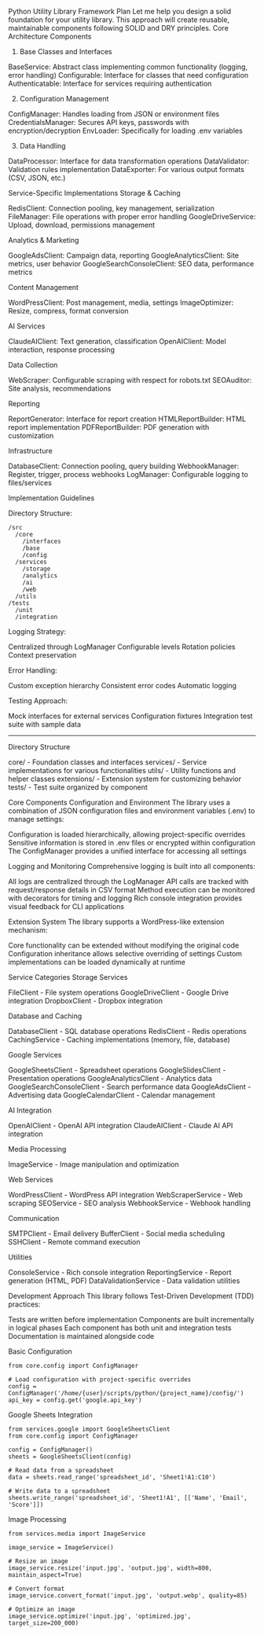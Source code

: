 Python Utility Library Framework Plan
Let me help you design a solid foundation for your utility library. This approach will create reusable, maintainable components following SOLID and DRY principles.
Core Architecture Components
1. Base Classes and Interfaces

BaseService: Abstract class implementing common functionality (logging, error handling)
Configurable: Interface for classes that need configuration
Authenticatable: Interface for services requiring authentication

2. Configuration Management

ConfigManager: Handles loading from JSON or environment files
CredentialsManager: Secures API keys, passwords with encryption/decryption
EnvLoader: Specifically for loading .env variables

3. Data Handling

DataProcessor: Interface for data transformation operations
DataValidator: Validation rules implementation
DataExporter: For various output formats (CSV, JSON, etc.)

Service-Specific Implementations
Storage & Caching

RedisClient: Connection pooling, key management, serialization
FileManager: File operations with proper error handling
GoogleDriveService: Upload, download, permissions management

Analytics & Marketing

GoogleAdsClient: Campaign data, reporting
GoogleAnalyticsClient: Site metrics, user behavior
GoogleSearchConsoleClient: SEO data, performance metrics

Content Management

WordPressClient: Post management, media, settings
ImageOptimizer: Resize, compress, format conversion

AI Services

ClaudeAIClient: Text generation, classification
OpenAIClient: Model interaction, response processing

Data Collection

WebScraper: Configurable scraping with respect for robots.txt
SEOAuditor: Site analysis, recommendations

Reporting

ReportGenerator: Interface for report creation
HTMLReportBuilder: HTML report implementation
PDFReportBuilder: PDF generation with customization

Infrastructure

DatabaseClient: Connection pooling, query building
WebhookManager: Register, trigger, process webhooks
LogManager: Configurable logging to files/services

Implementation Guidelines

Directory Structure:
```
/src
  /core
    /interfaces
    /base
    /config
  /services
    /storage
    /analytics
    /ai
    /web
  /utils
/tests
  /unit
  /integration
```

Logging Strategy:

Centralized through LogManager
Configurable levels
Rotation policies
Context preservation


Error Handling:

Custom exception hierarchy
Consistent error codes
Automatic logging


Testing Approach:

Mock interfaces for external services
Configuration fixtures
Integration test suite with sample data

---

Directory Structure

core/ - Foundation classes and interfaces
services/ - Service implementations for various functionalities
utils/ - Utility functions and helper classes
extensions/ - Extension system for customizing behavior
tests/ - Test suite organized by component

Core Components
Configuration and Environment
The library uses a combination of JSON configuration files and environment variables (.env) to manage settings:

Configuration is loaded hierarchically, allowing project-specific overrides
Sensitive information is stored in .env files or encrypted within configuration
The ConfigManager provides a unified interface for accessing all settings

Logging and Monitoring
Comprehensive logging is built into all components:

All logs are centralized through the LogManager
API calls are tracked with request/response details in CSV format
Method execution can be monitored with decorators for timing and logging
Rich console integration provides visual feedback for CLI applications

Extension System
The library supports a WordPress-like extension mechanism:

Core functionality can be extended without modifying the original code
Configuration inheritance allows selective overriding of settings
Custom implementations can be loaded dynamically at runtime

Service Categories
Storage Services

FileClient - File system operations
GoogleDriveClient - Google Drive integration
DropboxClient - Dropbox integration

Database and Caching

DatabaseClient - SQL database operations
RedisClient - Redis operations
CachingService - Caching implementations (memory, file, database)

Google Services

GoogleSheetsClient - Spreadsheet operations
GoogleSlidesClient - Presentation operations
GoogleAnalyticsClient - Analytics data
GoogleSearchConsoleClient - Search performance data
GoogleAdsClient - Advertising data
GoogleCalendarClient - Calendar management

AI Integration

OpenAIClient - OpenAI API integration
ClaudeAIClient - Claude AI API integration

Media Processing

ImageService - Image manipulation and optimization

Web Services

WordPressClient - WordPress API integration
WebScraperService - Web scraping
SEOService - SEO analysis
WebhookService - Webhook handling

Communication

SMTPClient - Email delivery
BufferClient - Social media scheduling
SSHClient - Remote command execution

Utilities

ConsoleService - Rich console integration
ReportingService - Report generation (HTML, PDF)
DataValidationService - Data validation utilities

Development Approach
This library follows Test-Driven Development (TDD) practices:

Tests are written before implementation
Components are built incrementally in logical phases
Each component has both unit and integration tests
Documentation is maintained alongside code

Basic Configuration
```
from core.config import ConfigManager

# Load configuration with project-specific overrides
config = ConfigManager('/home/{user}/scripts/python/{project_name}/config/')
api_key = config.get('google.api_key')
```

Google Sheets Integration
```
from services.google import GoogleSheetsClient
from core.config import ConfigManager

config = ConfigManager()
sheets = GoogleSheetsClient(config)

# Read data from a spreadsheet
data = sheets.read_range('spreadsheet_id', 'Sheet1!A1:C10')

# Write data to a spreadsheet
sheets.write_range('spreadsheet_id', 'Sheet1!A1', [['Name', 'Email', 'Score']])
```

Image Processing
```
from services.media import ImageService

image_service = ImageService()

# Resize an image
image_service.resize('input.jpg', 'output.jpg', width=800, maintain_aspect=True)

# Convert format
image_service.convert_format('input.jpg', 'output.webp', quality=85)

# Optimize an image
image_service.optimize('input.jpg', 'optimized.jpg', target_size=200_000)
```
